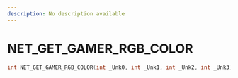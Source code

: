 ```yaml
---
description: No description available 
---
```


# NET_GET_GAMER_RGB_COLOR

```cpp
int NET_GET_GAMER_RGB_COLOR(int _Unk0, int _Unk1, int _Unk2, int _Unk3);
```